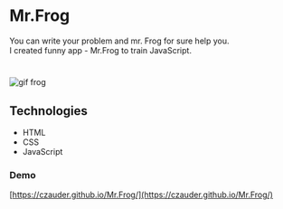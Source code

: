 # Mr.Frog
You can write your problem and mr. Frog for sure help you.  
I created funny app - Mr.Frog to train JavaScript. 
#
![gif frog](https://user-images.githubusercontent.com/44218667/48539153-a2556f00-e8b6-11e8-88c8-0cc667b41642.gif)

## Technologies
* HTML 
* CSS
* JavaScript

### Demo
[https://czauder.github.io/Mr.Frog/](https://czauder.github.io/Mr.Frog/)
```
